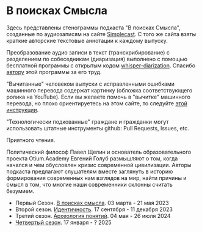 # В поисках Смысла

Здесь представлены стенограммы подкаста "В поисках Смысла", созданные по аудиозаписям на сайте [Simplecast](https://paradoks-pinkera-pilotnyy-vypusk.simplecast.com/).
С того же сайта взяты краткие авторские текстовые аннотации к каждому выпуску.

Преобразование аудио записи в текст (транскрибирование) с разделением по собеседникам (диаризация) выполнено с помощью бесплатной программы с открытым кодом [whisper-diarization](https://github.com/MahmoudAshraf97/whisper-diarization).
Спасибо [автору](https://github.com/MahmoudAshraf97) этой программы за его труд.

"Вычитанные" человеком выпуски с исправленными ошибками машинного перевода содержат картинку (обложка соответствующего ролика на YouTube).
Если вы желаете помочь в "вычитке" машинного перевода, но плохо ориентируетесь на этом сайте, то следуйте [этой инструкции](/md_download.md).

"Технологически подкованные" граждане и гражданки могут использовать штатные инструменты github: Pull Requests, Issues, etc.

Приятного чтения.

Политический философ Павел Щелин и основатель образовательного проекта Otium.Academy Евгений Голуб размышляют о том, когда начался и чем обусловлен кризис современной цивилизации.
Авторы подкаста предлагают слушателям вместе заглянуть в историю формирования современных нам взглядов на мир, найти причины и смысл в том, что многие наши современники склонны считать безумием.

- Первый Сезон. [В поисках смысла](Season01/README.md). 03 марта - 21 мая 2023
- Второй сезон. [Идентичность](Season02/README.md). 17 сентября - 11 декабря 2023
- Третий сезон. [Археология понятий](Season03/README.md). 04 мая - 26 июля 2024
- [Четвертый сезон](Season04/README.md). 17 января - ? 2025

